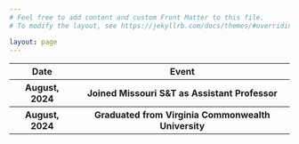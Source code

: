 ```yaml
---
# Feel free to add content and custom Front Matter to this file.
# To modify the layout, see https://jekyllrb.com/docs/themes/#overriding-theme-defaults

layout: page
---
```


<table>
  <thead>
    <tr>
      <th>Date</th>
      <th>Event</th>
    </tr>
  </thead>
    <body>
    <tr>
        <th>August, 2024</th>
        <th>Joined Missouri S&T as Assistant Professor</th>
    </tr>
    <tr>
        <th>August, 2024</th>
        <th>Graduated from Virginia Commonwealth University</th>
    </tr>
    </body>
</table>
